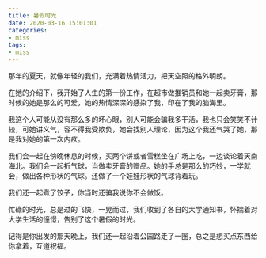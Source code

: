 ```yaml
---
title: 暑假时光
date: 2020-03-16 15:01:01
categories:
- miss
tags:
- miss
---
```


那年的夏天，就像年轻的我们，充满着热情活力，把天空照的格外明朗。

在她的介绍下，我开始了人生的第一份工作，在超市做推销员和她一起卖牙膏，那时候的她是那么的可爱，她的热情深深的感染了我，印在了我的脑海里。

我这个人可能从没有那么多的坏心眼，别人可能会骗我多干活，我也只会笑笑不计较，可她讲义气，容不得我受欺负，她会找别人理论，因为这个我还气哭了她，那是我对她的第一次内疚。

我们会一起在傍晚休息的时候，买两个饼或者雪糕坐在广场上吃，一边谈论着天南海北。我们会一起折气球，当做卖牙膏的赠品。她的手总是那么的巧妙，一学就会，做出各种形状的气球。还做了一个娃娃形状的气球背着玩。

我们还一起煮了饺子，你当时还骗我说你不会做饭。

忙碌的时光，总是过的飞快，一晃而过，我们收到了各自的大学通知书，怀揣着对大学生活的憧憬，告别了这个暑假的时光。

记得是你出发的那天晚上，我们还一起沿着公园路走了一圈，总之是想买点东西给你拿着，互道祝福。
